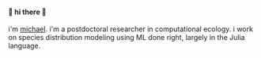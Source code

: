 #### 👋 hi there 👋

i'm [michael](http://gottacatchenall.github.io). i'm a postdoctoral researcher in computational ecology. i work on species distribution modeling using ML done right, largely in the Julia language.
